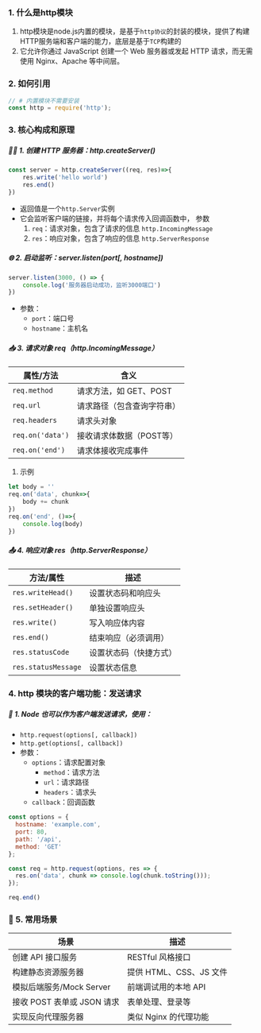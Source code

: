 ### 1. 什么是http模块

1. http模块是node.js内置的模块，是基于`http协议`的封装的模块，提供了构建HTTP服务端和客户端的能力，底层是基于`TCP`构建的
2. 它允许你通过 JavaScript 创建一个 Web 服务器或发起 HTTP 请求，而无需使用 Nginx、Apache 等中间层。

### 2. 如何引用

```js
// # 内置模块不需要安装
const http = require('http');
```

### 3. 核心构成和原理

##### 👨‍💻 1. 创建 HTTP 服务器：http.createServer()
```js
const server = http.createServer((req, res)=>{
    res.write('hello world')
    res.end()
})
```

- 返回值是一个`http.Server`实例
- 它会监听客户端的链接，并将每个请求传入回调函数中， 参数
  1. `req`：请求对象，包含了请求的信息 `http.IncomingMessage`
  2. `res`：响应对象，包含了响应的信息 `http.ServerResponse`

##### 🌐 2. 启动监听：server.listen(port[, hostname])

```js
server.listen(3000, () => {
    console.log('服务器启动成功，监听3000端口')
})
```

- 参数：
  - `port`：端口号
  - `hostname`：主机名

##### 📥 3. 请求对象 req（http.IncomingMessage）
| 属性/方法            | 含义              |
| ---------------- | --------------- |
| `req.method`     | 请求方法，如 GET、POST |
| `req.url`        | 请求路径（包含查询字符串）   |
| `req.headers`    | 请求头对象           |
| `req.on('data')` | 接收请求体数据（POST等）  |
| `req.on('end')`  | 请求体接收完成事件       |

1. 示例
```js
let body = ''
req.on('data', chunk=>{
    body += chunk
})
req.on('end', ()=>{
    console.log(body)
})
```

##### 📤 4. 响应对象 res（http.ServerResponse）
| 方法/属性               | 描述          |
| ------------------- | ----------- |
| `res.writeHead()`   | 设置状态码和响应头   |
| `res.setHeader()`   | 单独设置响应头     |
| `res.write()`       | 写入响应体内容     |
| `res.end()`         | 结束响应（必须调用）  |
| `res.statusCode`    | 设置状态码（快捷方式） |
| `res.statusMessage` | 设置状态信息      |


### 4. http 模块的客户端功能：发送请求

##### 🚀 1. Node 也可以作为客户端发送请求，使用：
- `http.request(options[, callback])`
- `http.get(options[, callback])`
- 参数：
  - `options`：请求配置对象
    - `method`：请求方法
    - `url`：请求路径
    - `headers`：请求头
  - `callback`：回调函数

```js
const options = {
  hostname: 'example.com',
  port: 80,
  path: '/api',
  method: 'GET'
};

const req = http.request(options, res => {
  res.on('data', chunk => console.log(chunk.toString()));
});

req.end()
```


### 🔧 5. 常用场景
| 场景                  | 描述                |
| ------------------- | ----------------- |
| 创建 API 接口服务         | RESTful 风格接口      |
| 构建静态资源服务器           | 提供 HTML、CSS、JS 文件 |
| 模拟后端服务/Mock Server  | 前端调试用的本地 API      |
| 接收 POST 表单或 JSON 请求 | 表单处理、登录等          |
| 实现反向代理服务器           | 类似 Nginx 的代理功能    |
